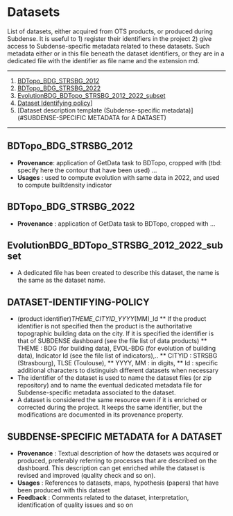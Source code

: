 # Datasets

List of datasets, either acquired from OTS products, or produced during Subdense. It is useful to 1) register their identifiers in the project 2) give access to Subdense-specific metadata related to these datasets. Such metadata either or in this file beneath the dataset identifiers, or they are in a dedicated file with the identifier as file name and the extension md. 


*******
 1. [BDTopo_BDG_STRSBG_2012](#BDTopo_BDG_STRSBG_2012)
 2. [BDTopo_BDG_STRSBG_2022](#BDTopo_BDG_STRSBG_2022)
 3. [EvolutionBDG_BDTopo_STRSBG_2012_2022_subset](#EvolutionBDG_BDTopo_STRSBG_2012_2022_subset)
 4. [Dataset Identifying policy](#DATASET-IDENTIFYING-POLICY)]
 5. [Dataset description template (Subdense-specific metadata)](#SUBDENSE-SPECIFIC METADATA for A DATASET)
*******
## BDTopo_BDG_STRSBG_2012	
* **Provenance**: application of GetData task to BDTopo, cropped with (tbd: specify here the contour that have been used) … 
* **Usages** : used to compute evolution with same data in 2022, and used to compute builtdensity indicator

## BDTopo_BDG_STRSBG_2022
* **Provenance** : application of GetData task to BDTopo, cropped with … 

## EvolutionBDG_BDTopo_STRSBG_2012_2022_subset
* A dedicated file has been created to describe this dataset, the name is the same as the dataset name. 

## DATASET-IDENTIFYING-POLICY
* (product identifier)_THEME_CITYID_YYYY_(MM)_Id
  ** If the product identifier is not specified then the product is the authoritative topographic building data on the city. If it is specified the identifier is that of SUBDENSE dashboard (see the file list of data products)
   ** THEME : BDG (for building data), EVOL-BDG (for evolution of building data), Indicator Id (see the file list of indicators),..
  ** CITYID : STRSBG (Strasbourg), TLSE (Toulouse),
  ** YYYY, MM : in digits,
  ** Id : specific additional characters to distinguish different datasets when necessary    
* The identifier of the dataset is used to name the dataset files (or zip repository) and to name the eventual dedicated metadata file for Subdense-specific metadata associated to the dataset. 
* A dataset is considered the same resource even if it is enriched or corrected during the project. It keeps the same identifier, but the modifications are documented in its provenance property.    

## SUBDENSE-SPECIFIC METADATA for A DATASET
* **Provenance** : Textual description of how the datasets was acquired or produced, preferably referring to processes that are described on the dashboard.  This description can get enriched while the dataset is revised and improved (quality check and so on).
* **Usages** : References to datasets, maps, hypothesis (papers) that have been produced with this dataset
* **Feedback** : Comments related to the dataset, interpretation, identification of quality issues and so on

